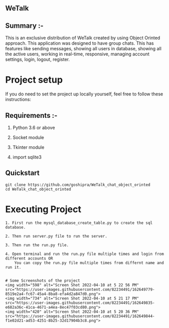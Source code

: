 ## WeTalk


## Summary :-

This is an exclusive distribution of WeTalk created by using Object Orinted approach. This application was designed to have group chats. This has features like sending messages, showing all users in database, showing all the active users, working in real-time, responsive, managing account settings, login, logout, register.

# Project setup

If you do need to set the project up locally yourself, feel free to follow these instructions:

## Requirements :- 

1. Python 3.6 or above

2. Socket module

3. Tkinter module

4. import sqlite3


##  Quickstart
```
git clone https://github.com/goshipra/WeTalk_chat_object_orinted
cd WeTalk_chat_object_orinted
```

# Executing Project  
```
1. First run the mysql_database_create_table.py to create the sql database.

2. Then run server.py file to run the server.

3. Then run the run.py file.

4. Open terminal and run the run.py file multiple times and login from different accounts OR
    You can copy the run.py file multiple times from differnt name and run it.


# Some Screenshots of the project
<img width="598" alt="Screen Shot 2022-04-10 at 5 22 56 PM" src="https://user-images.githubusercontent.com/82234491/162649779-8519e2a4-fc67-45a4-8ba8-efa4d2a847d0.png">
<img width="734" alt="Screen Shot 2022-04-10 at 5 21 17 PM" src="https://user-images.githubusercontent.com/82234491/162649835-e682a36c-41ca-4671-a4ea-8ec47f03cd80.png">
<img width="420" alt="Screen Shot 2022-04-10 at 5 20 36 PM" src="https://user-images.githubusercontent.com/82234491/162649844-f1e02d21-ad53-4251-8b25-32d17904b3c8.png">








